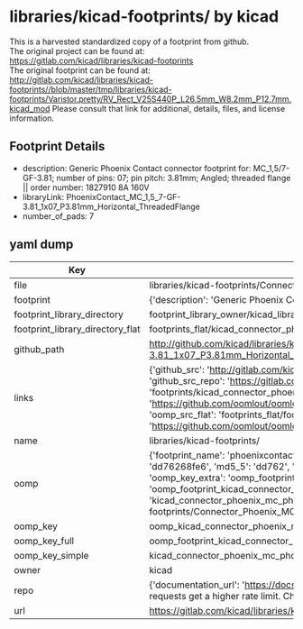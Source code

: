 # libraries/kicad-footprints/ by kicad  
This is a harvested standardized copy of a footprint from github.  
The original project can be found at:  
https://gitlab.com/kicad/libraries/kicad-footprints  
The original footprint can be found at:
http://gitlab.com/kicad/libraries/kicad-footprints//blob/master/tmp/libraries/kicad-footprints/Varistor.pretty/RV_Rect_V25S440P_L26.5mm_W8.2mm_P12.7mm.kicad_mod
Please consult that link for additional, details, files, and license information.  
## Footprint Details
* description: Generic Phoenix Contact connector footprint for: MC_1,5/7-GF-3.81; number of pins: 07; pin pitch: 3.81mm; Angled; threaded flange || order number: 1827910 8A 160V  
* libraryLink: PhoenixContact_MC_1,5_7-GF-3.81_1x07_P3.81mm_Horizontal_ThreadedFlange  
* number_of_pads: 7  
## yaml dump  
| Key | Value |  
| --- | --- |  
| file | libraries/kicad-footprints/Connector_Phoenix_MC.pretty/PhoenixContact_MC_1,5_7-GF-3.81_1x07_P3.81mm_Horizontal_ThreadedFlange.kicad_mod |  
| footprint | {'description': 'Generic Phoenix Contact connector footprint for: MC_1,5/7-GF-3.81; number of pins: 07; pin pitch: 3.81mm; Angled; threaded flange || order number: 1827910 8A 160V', 'libraryLink': 'PhoenixContact_MC_1,5_7-GF-3.81_1x07_P3.81mm_Horizontal_ThreadedFlange', 'number_of_pads': 7} |  
| footprint_library_directory | footprint_library_owner/kicad_libraries/kicad-footprints/ |  
| footprint_library_directory_flat | footprints_flat/kicad_connector_phoenix_mc_phoenixcontact_mc_1,5_7_gf_3_81_1x07_p3_81mm_horizontal_threadedflange/working |  
| github_path | http://github.com/kicad/libraries/kicad-footprints//blob/master/tmp/libraries/kicad-footprints/Connector_Phoenix_MC.pretty/PhoenixContact_MC_1,5_7-GF-3.81_1x07_P3.81mm_Horizontal_ThreadedFlange.kicad_mod |  
| links | {'github_src': 'http://gitlab.com/kicad/libraries/kicad-footprints//blob/master/tmp/libraries/kicad-footprints/Varistor.pretty/RV_Rect_V25S440P_L26.5mm_W8.2mm_P12.7mm.kicad_mod', 'github_src_repo': 'https://gitlab.com/kicad/libraries/kicad-footprints', 'oomp_bot': 'footprints/kicad_connector_phoenix_mc_phoenixcontact_mc_1,5_7_gf_3_81_1x07_p3_81mm_horizontal_threadedflange/working', 'oomp_bot_github': 'https://github.com/oomlout/oomlout_oomp_footprint_bot/tree/main/footprints/kicad_connector_phoenix_mc_phoenixcontact_mc_1,5_7_gf_3_81_1x07_p3_81mm_horizontal_threadedflange/working', 'oomp_src_flat': 'footprints_flat/footprints_flat/kicad_connector_phoenix_mc_phoenixcontact_mc_1,5_7_gf_3_81_1x07_p3_81mm_horizontal_threadedflange/working', 'oomp_src_flat_github': 'https://github.com/oomlout/oomlout_oomp_footprint_src/tree/main/footprints_flat/kicad_connector_phoenix_mc_phoenixcontact_mc_1,5_7_gf_3_81_1x07_p3_81mm_horizontal_threadedflange/working'} |  
| name | libraries/kicad-footprints/ |  
| oomp | {'footprint_name': 'phoenixcontact_mc_1,5_7_gf_3_81_1x07_p3_81mm_horizontal_threadedflange', 'library_name': 'connector_phoenix_mc', 'md5': 'dd76268fe6306045cd2dcbde51ea678d', 'md5_10': 'dd76268fe6', 'md5_5': 'dd762', 'md5_6': 'dd7626', 'oomp_key': 'oomp_kicad_connector_phoenix_mc_phoenixcontact_mc_1,5_7_gf_3_81_1x07_p3_81mm_horizontal_threadedflange', 'oomp_key_extra': 'oomp_footprint_kicad_connector_phoenix_mc_phoenixcontact_mc_1,5_7_gf_3_81_1x07_p3_81mm_horizontal_threadedflange', 'oomp_key_full': 'oomp_footprint_kicad_connector_phoenix_mc_phoenixcontact_mc_1,5_7_gf_3_81_1x07_p3_81mm_horizontal_threadedflange_dd7626', 'oomp_key_simple': 'kicad_connector_phoenix_mc_phoenixcontact_mc_1,5_7_gf_3_81_1x07_p3_81mm_horizontal_threadedflange', 'original_filename': 'libraries/kicad-footprints/Connector_Phoenix_MC.pretty/PhoenixContact_MC_1,5_7-GF-3.81_1x07_P3.81mm_Horizontal_ThreadedFlange.kicad_mod', 'owner_name': 'kicad'} |  
| oomp_key | oomp_kicad_connector_phoenix_mc_phoenixcontact_mc_1,5_7_gf_3_81_1x07_p3_81mm_horizontal_threadedflange |  
| oomp_key_full | oomp_footprint_kicad_connector_phoenix_mc_phoenixcontact_mc_1,5_7_gf_3_81_1x07_p3_81mm_horizontal_threadedflange |  
| oomp_key_simple | kicad_connector_phoenix_mc_phoenixcontact_mc_1,5_7_gf_3_81_1x07_p3_81mm_horizontal_threadedflange |  
| owner | kicad |  
| repo | {'documentation_url': 'https://docs.github.com/rest/overview/resources-in-the-rest-api#rate-limiting', 'message': "API rate limit exceeded for 84.66.173.59. (But here's the good news: Authenticated requests get a higher rate limit. Check out the documentation for more details.)"} |  
| url | https://gitlab.com/kicad/libraries/kicad-footprints |  

